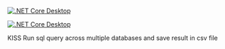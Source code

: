 [![.NET Core Desktop](https://github.com/fkostya/multisqlrun/actions/workflows/dotnet-desktop.yml/badge.svg)](https://github.com/fkostya/multisqlrun/actions/workflows/dotnet-desktop.yml)

[![.NET Core Desktop](https://github.com/fkostya/multisqlrun/actions/workflows/dotnet-desktop.yml/badge.svg?event=pull_request)](https://github.com/fkostya/multisqlrun/actions/workflows/dotnet-desktop.yml)

KISS Run sql query across multiple databases and save result in csv file
